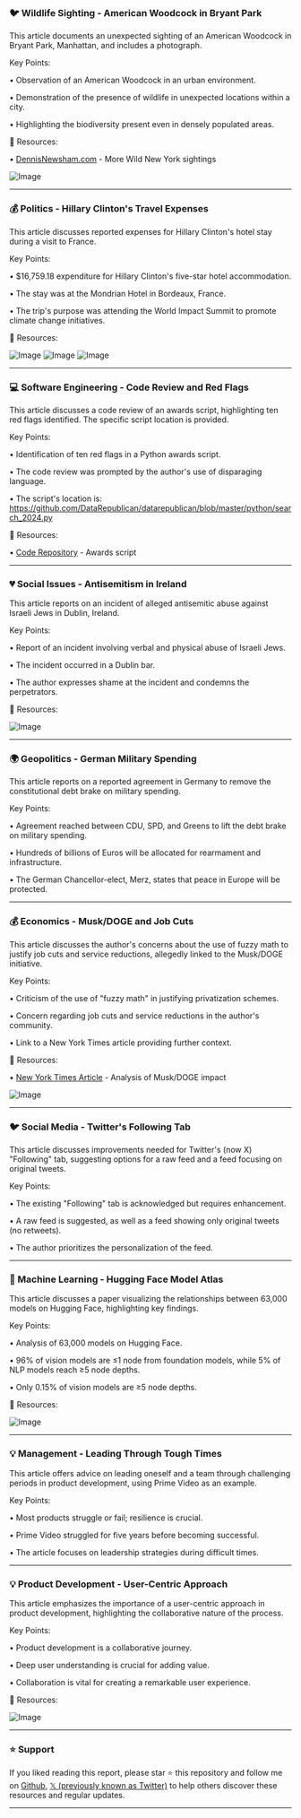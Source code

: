 ### 🐦 Wildlife Sighting - American Woodcock in Bryant Park

This article documents an unexpected sighting of an American Woodcock in Bryant Park, Manhattan, and includes a photograph.

Key Points:

• Observation of an American Woodcock in an urban environment.


• Demonstration of the presence of wildlife in unexpected locations within a city.


•  Highlighting the biodiversity present even in densely populated areas.


🔗 Resources:

• [DennisNewsham.com](http://DennisNewsham.com) - More Wild New York sightings

![Image](https://pbs.twimg.com/amplify_video_thumb/1900216989034983424/img/bmROTxwYMR_BEdwH.jpg)

---
### 💰 Politics - Hillary Clinton's Travel Expenses

This article discusses reported expenses for Hillary Clinton's hotel stay during a visit to France.

Key Points:

•  $16,759.18 expenditure for Hillary Clinton's five-star hotel accommodation.


•  The stay was at the Mondrian Hotel in Bordeaux, France.


•  The trip's purpose was attending the World Impact Summit to promote climate change initiatives.


🔗 Resources:


![Image](https://pbs.twimg.com/media/Gl9zaf3WUAAC-Qm?format=png&name=small)
![Image](https://pbs.twimg.com/media/Gl90Hi1XIAAGNrO?format=png&name=small)
![Image](https://pbs.twimg.com/media/Gl93QpbWcAAXkLo?format=png&name=small)

---
### 💻 Software Engineering - Code Review and Red Flags

This article discusses a code review of an awards script, highlighting ten red flags identified.  The specific script location is provided.

Key Points:

• Identification of ten red flags in a Python awards script.


•  The code review was prompted by the author's use of disparaging language.


•  The script's location is: https://github.com/DataRepublican/datarepublican/blob/master/python/search_2024.py


🔗 Resources:

• [Code Repository](https://github.com/DataRepublican/datarepublican/blob/master/python/search_2024.py) - Awards script


---
### 💔 Social Issues - Antisemitism in Ireland

This article reports on an incident of alleged antisemitic abuse against Israeli Jews in Dublin, Ireland.

Key Points:

• Report of an incident involving verbal and physical abuse of Israeli Jews.


• The incident occurred in a Dublin bar.


•  The author expresses shame at the incident and condemns the perpetrators.


🔗 Resources:

![Image](https://pbs.twimg.com/ext_tw_video_thumb/1900585420624162816/pu/img/0bTsHbb0nLyb5oFc.jpg)

---
### 🌍 Geopolitics - German Military Spending

This article reports on a reported agreement in Germany to remove the constitutional debt brake on military spending.

Key Points:

•  Agreement reached between CDU, SPD, and Greens to lift the debt brake on military spending.


•  Hundreds of billions of Euros will be allocated for rearmament and infrastructure.


•  The German Chancellor-elect, Merz, states that peace in Europe will be protected.


---
### 💰 Economics - Musk/DOGE and Job Cuts

This article discusses the author's concerns about the use of fuzzy math to justify job cuts and service reductions, allegedly linked to the Musk/DOGE initiative.

Key Points:

•  Criticism of the use of "fuzzy math" in justifying privatization schemes.


•  Concern regarding job cuts and service reductions in the author's community.


•  Link to a New York Times article providing further context.


🔗 Resources:

• [New York Times Article](https://nytimes.com/2025/03/13/upshot/musk-doge-changes-deletions.html) - Analysis of Musk/DOGE impact


![Image](https://pbs.twimg.com/media/GmAzhrjWgAAXTo_?format=jpg&name=small)

---
### 🐦 Social Media - Twitter's Following Tab

This article discusses improvements needed for Twitter's (now X) "Following" tab, suggesting options for a raw feed and a feed focusing on original tweets.

Key Points:

•  The existing "Following" tab is acknowledged but requires enhancement.


•  A raw feed is suggested, as well as a feed showing only original tweets (no retweets).


•  The author prioritizes the personalization of the feed.


---
### 🤖 Machine Learning - Hugging Face Model Atlas

This article discusses a paper visualizing the relationships between 63,000 models on Hugging Face, highlighting key findings.

Key Points:

•  Analysis of 63,000 models on Hugging Face.


•  96% of vision models are ≤1 node from foundation models, while 5% of NLP models reach ≥5 node depths.


•  Only 0.15% of vision models are  ≥5 node depths.


🔗 Resources:

![Image](https://pbs.twimg.com/media/GmAci8sXQAAqMeB?format=jpg&name=small)

---
### 💡 Management - Leading Through Tough Times

This article offers advice on leading oneself and a team through challenging periods in product development, using Prime Video as an example.

Key Points:

•  Most products struggle or fail; resilience is crucial.


•  Prime Video struggled for five years before becoming successful.


•  The article focuses on leadership strategies during difficult times.


---
### 💡 Product Development - User-Centric Approach

This article emphasizes the importance of a user-centric approach in product development, highlighting the collaborative nature of the process.

Key Points:

• Product development is a collaborative journey.


• Deep user understanding is crucial for adding value.


•  Collaboration is vital for creating a remarkable user experience.


🔗 Resources:

![Image](https://pbs.twimg.com/media/Gl-WoAzaQAAEThU?format=jpg&name=small)


---

### ⭐️ Support

If you liked reading this report, please star ⭐️ this repository and follow me on [Github](https://github.com/Drix10), [𝕏 (previously known as Twitter)](https://x.com/DRIX_10_) to help others discover these resources and regular updates.

---